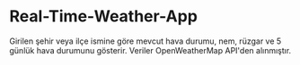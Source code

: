 # Real-Time-Weather-App
Girilen şehir veya ilçe ismine göre mevcut hava durumu, nem, rüzgar ve 5 günlük hava durumunu gösterir. Veriler OpenWeatherMap API'den alınmıştır.
